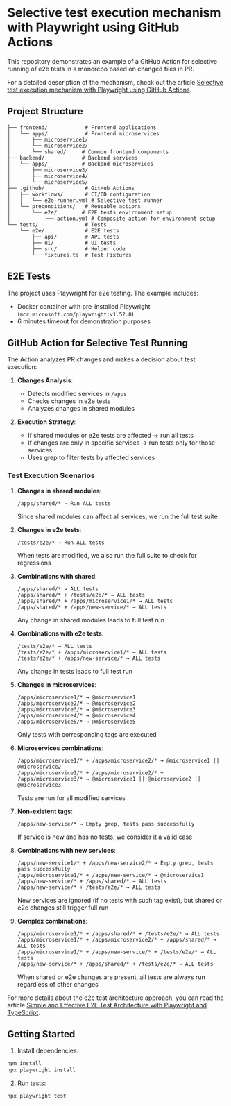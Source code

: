 # Selective test execution mechanism with Playwright using GitHub Actions

This repository demonstrates an example of a GitHub Action for selective running of e2e tests in a monorepo based on changed files in PR.

For a detailed description of the mechanism, check out the article [Selective test execution mechanism with Playwright using GitHub Actions](https://dev.to/denis_skvortsov/selective-test-execution-mechanism-with-playwright-using-github-actions-862).

## Project Structure

```
├── frontend/            # Frontend applications
│   └── apps/            # Frontend microservices
│       ├── microservice1/
│       └── microservice2/
│       └── shared/     # Common frontend components
├── backend/            # Backend services
│   └── apps/           # Backend microservices
│       ├── microservice3/
│       ├── microservice4/
│       └── microservice5/
├── .github/             # GitHub Actions
│   ├── workflows/       # CI/CD configuration
│   │   └── e2e-runner.yml # Selective test runner
│   └── preconditions/   # Reusable actions
│       └── e2e/        # E2E tests environment setup
│           └── action.yml # Composite action for environment setup
└── tests/               # Tests
    └── e2e/             # E2E tests
        ├── api/         # API tests
        ├── ui/          # UI tests
        ├── src/         # Helper code
        └── fixtures.ts  # Test Fixtures
```

## E2E Tests

The project uses Playwright for e2e testing. The example includes:
- Docker container with pre-installed Playwright (`mcr.microsoft.com/playwright:v1.52.0`)
- 6 minutes timeout for demonstration purposes

## GitHub Action for Selective Test Running

The Action analyzes PR changes and makes a decision about test execution:

1. **Changes Analysis**:
   - Detects modified services in `/apps`
   - Checks changes in e2e tests
   - Analyzes changes in shared modules

2. **Execution Strategy**:
   - If shared modules or e2e tests are affected → run all tests
   - If changes are only in specific services → run tests only for those services
   - Uses grep to filter tests by affected services

### Test Execution Scenarios

1. **Changes in shared modules**:
   ```
   /apps/shared/* → Run ALL tests
   ```
   Since shared modules can affect all services, we run the full test suite

2. **Changes in e2e tests**:
   ```
   /tests/e2e/* → Run ALL tests
   ```
   When tests are modified, we also run the full suite to check for regressions

3. **Combinations with shared**:
   ```
   /apps/shared/* → ALL tests
   /apps/shared/* + /tests/e2e/* → ALL tests
   /apps/shared/* + /apps/microservice1/* → ALL tests
   /apps/shared/* + /apps/new-service/* → ALL tests
   ```
   Any change in shared modules leads to full test run

4. **Combinations with e2e tests**:
   ```
   /tests/e2e/* → ALL tests
   /tests/e2e/* + /apps/microservice1/* → ALL tests
   /tests/e2e/* + /apps/new-service/* → ALL tests
   ```
   Any change in tests leads to full test run

5. **Changes in microservices**:
   ```
   /apps/microservice1/* → @microservice1
   /apps/microservice2/* → @microservice2
   /apps/microservice3/* → @microservice3
   /apps/microservice4/* → @microservice4
   /apps/microservice5/* → @microservice5
   ```
   Only tests with corresponding tags are executed

6. **Microservices combinations**:
   ```
   /apps/microservice1/* + /apps/microservice2/* → @microservice1 || @microservice2
   /apps/microservice1/* + /apps/microservice2/* + /apps/microservice3/* → @microservice1 || @microservice2 || @microservice3
   ```
   Tests are run for all modified services

7. **Non-existent tags**:
   ```
   /apps/new-service/* → Empty grep, tests pass successfully
   ```
   If service is new and has no tests, we consider it a valid case

8. **Combinations with new services**:
   ```
   /apps/new-service1/* + /apps/new-service2/* → Empty grep, tests pass successfully
   /apps/microservice1/* + /apps/new-service/* → @microservice1
   /apps/new-service/* + /apps/shared/* → ALL tests
   /apps/new-service/* + /tests/e2e/* → ALL tests
   ```
   New services are ignored (if no tests with such tag exist), but shared or e2e changes still trigger full run

9. **Complex combinations**:
   ```
   /apps/microservice1/* + /apps/shared/* + /tests/e2e/* → ALL tests
   /apps/microservice1/* + /apps/microservice2/* + /apps/shared/* → ALL tests
   /apps/microservice1/* + /apps/new-service/* + /tests/e2e/* → ALL tests
   /apps/new-service/* + /apps/shared/* + /tests/e2e/* → ALL tests
   ```
   When shared or e2e changes are present, all tests are always run regardless of other changes

For more details about the e2e test architecture approach, you can read the article [Simple and Effective E2E Test Architecture with Playwright and TypeScript](https://www.linkedin.com/pulse/simple-effective-e2e-test-architecture-playwright-denis-skvortsov-hv5pf/).

## Getting Started

1. Install dependencies:
```bash
npm install
npx playwright install
```

2. Run tests:
```bash
npx playwright test
```
